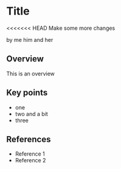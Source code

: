 # Title

<<<<<<< HEAD
Make some more changes

by me him and her

## Overview

This is an overview

## Key points

* one
* two and a bit
* three

## References

* Reference 1
* Reference 2
